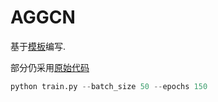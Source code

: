 # AGGCN
基于[模板](https://github.com/DevilExileSu/pytorch-template)编写.

部分仍采用[原始代码](https://github.com/Cartus/AGGCN)


```python 
python train.py --batch_size 50 --epochs 150
```
